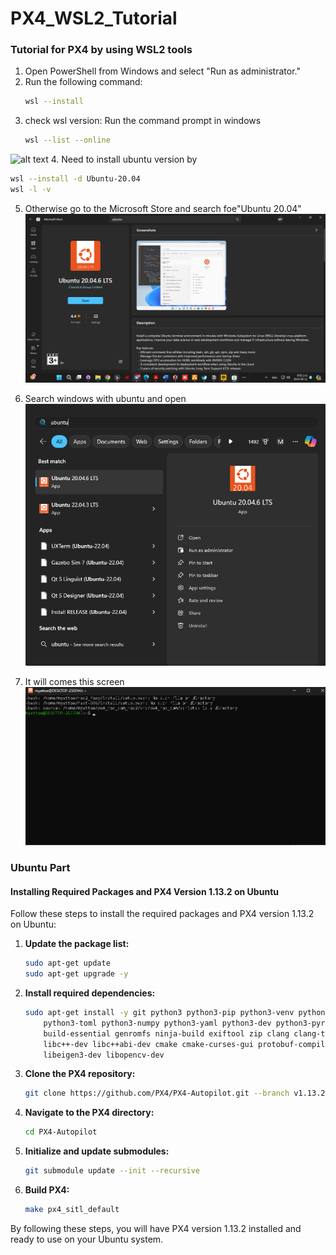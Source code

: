 # PX4_WSL2_Tutorial
### Tutorial for PX4 by using WSL2 tools

1. Open PowerShell from Windows and select "Run as administrator."
2. Run the following command:
   ```sh
   wsl --install 
   ```
3. check wsl version: Run the command prompt in windows
    ```sh
   wsl --list --online 
   ```
![alt text](/img/versions.png "Title")
4. Need to install ubuntu version by
   ```sh
   wsl --install -d Ubuntu-20.04
   wsl -l -v 
   ```

5. Otherwise go to the Microsoft Store and search foe"Ubuntu 20.04"
   ![alt text](/img/MSstore.png "Title")

6. Search windows with ubuntu and open
   ![alt text](/img/WindowsBarUbuntu.png "Title")
7. It will comes this screen
   ![alt text](/img/Ubuntu20.04.png "Title")

### Ubuntu Part
#### Installing Required Packages and PX4 Version 1.13.2 on Ubuntu


Follow these steps to install the required packages and PX4 version 1.13.2 on Ubuntu:

1. **Update the package list:**
    ```sh
    sudo apt-get update
    sudo apt-get upgrade -y
    ```

2. **Install required dependencies:**
    ```sh
    sudo apt-get install -y git python3 python3-pip python3-venv python3-empy \
        python3-toml python3-numpy python3-yaml python3-dev python3-pyros-genmsg \
        build-essential genromfs ninja-build exiftool zip clang clang-tidy \
        libc++-dev libc++abi-dev cmake cmake-curses-gui protobuf-compiler \
        libeigen3-dev libopencv-dev
    ```

3. **Clone the PX4 repository:**
    ```sh
    git clone https://github.com/PX4/PX4-Autopilot.git --branch v1.13.2 --recursive
    ```

4. **Navigate to the PX4 directory:**
    ```sh
    cd PX4-Autopilot
    ```

5. **Initialize and update submodules:**
    ```sh
    git submodule update --init --recursive
    ```

6. **Build PX4:**
    ```sh
    make px4_sitl_default
    ```

By following these steps, you will have PX4 version 1.13.2 installed and ready to use on your Ubuntu system.
